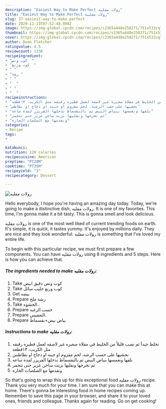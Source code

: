 ```yaml
---
description: "Easiest Way to Make Perfect رولات مقليه"
title: "Easiest Way to Make Perfect رولات مقليه"
slug: 37-easiest-way-to-make-perfect
date: 2020-11-23T07:52:48.898Z
image: https://img-global.cpcdn.com/recipes/c2365a448e258271/751x532cq70/الصورة-الرئيسية-لوصفةرولات-مقليه.jpg
thumbnail: https://img-global.cpcdn.com/recipes/c2365a448e258271/751x532cq70/الصورة-الرئيسية-لوصفةرولات-مقليه.jpg
cover: https://img-global.cpcdn.com/recipes/c2365a448e258271/751x532cq70/الصورة-الرئيسية-لوصفةرولات-مقليه.jpg
author: Dean Fletcher
ratingvalue: 4.5
reviewcount: 1336
recipeingredient:
- "كوب ونص  "
- "كوب وربع  "
- " "
- "رشة "
- " "
- "  "
- " "
- "  "
recipeinstructions:
- "نخلط جيدآ ثم نصب قليلاً من الخليط في مقلاة صغيره غير لاصقه لعمل فطيره رقيقه مثل الكريب. ١٣قطعه"
- "نحشيها على حسب الرغبه. لحم مفروم او جبنه او دجاج او بطاطس"
- "نلفها ونغمسها ببياض البيض ثم بالبقسماط ندخلها الفريزر لمدة ساعه"
- "ثم نخرجها ونقليها بزيت ساخن غزير حتى تتحمر"
- "ونقدمها مع الصلصات الحاره"
categories:
- Recipe
tags:
- 

katakunci:  
nutrition: 120 calories
recipecuisine: American
preptime: "PT20M"
cooktime: "PT35M"
recipeyield: "3"
recipecategory: Dessert

---
```



![رولات مقليه](https://img-global.cpcdn.com/recipes/c2365a448e258271/751x532cq70/الصورة-الرئيسية-لوصفةرولات-مقليه.jpg)

Hello everybody, I hope you're having an amazing day today. Today, we're going to make a distinctive dish, رولات مقليه. It is one of my favorites. This time, I'm gonna make it a bit tasty. This is gonna smell and look delicious.



رولات مقليه is one of the most well liked of current trending foods on earth. It's simple, it is quick, it tastes yummy. It's enjoyed by millions daily. They are nice and they look wonderful. رولات مقليه is something that I've loved my entire life.


To begin with this particular recipe, we must first prepare a few components. You can have رولات مقليه using 8 ingredients and 5 steps. Here is how you can achieve that.

<!--inarticleads1-->

##### The ingredients needed to make رولات مقليه:

1. Take كوب ونص دقيق ابيض
1. Take كوب وربع حليب سائل
1. Get  بيضه
1. Prepare رشة ملح
1. Take  الحشوه..
1. Prepare  حسب الرغبه
1. Prepare  التغميس.
1. Prepare  بياض بيض+بقسماط




<!--inarticleads2-->

##### Instructions to make رولات مقليه:

1. نخلط جيدآ ثم نصب قليلاً من الخليط في مقلاة صغيره غير لاصقه لعمل فطيره رقيقه مثل الكريب. ١٣قطعه
1. نحشيها على حسب الرغبه. لحم مفروم او جبنه او دجاج او بطاطس
1. نلفها ونغمسها ببياض البيض ثم بالبقسماط ندخلها الفريزر لمدة ساعه
1. ثم نخرجها ونقليها بزيت ساخن غزير حتى تتحمر
1. ونقدمها مع الصلصات الحاره




So that's going to wrap this up for this exceptional food رولات مقليه recipe. Thank you very much for your time. I am sure that you can make this at home. There's gonna be interesting food in home recipes coming up. Remember to save this page in your browser, and share it to your loved ones, friends and colleague. Thanks again for reading. Go on get cooking!
